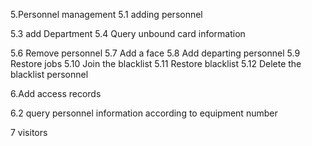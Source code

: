 <!-- 1 Login 
2 Get device info 
3 Employee information query
4 Obtain access records -->


5.Personnel management
5.1 adding personnel
<!-- 5.2 query Department tree -->
5.3 add Department
5.4 Query unbound card information 
<!-- 5.5 Add card information -->
5.6 Remove personnel
5.7 Add a face
5.8 Add departing personnel
5.9 Restore jobs
5.10 Join the blacklist
5.11 Restore blacklist
5.12 Delete the blacklist personnel

6.Add access records
<!-- 6.1 query equipment information according to equipment number -->
6.2 query personnel information according to equipment number

7 visitors